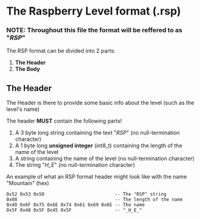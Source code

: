 # The Raspberry Level format (.rsp)

### **NOTE:** Throughout this file the format will be reffered to as "*RSP*"

The RSP format can be divided into 2 parts:

1. **The Header**
2. **The Body**

## The Header
The Header is there to provide some basic info about the level (such as the level's name)

The header **MUST** contain the following parts!

1. A 3 byte long string containing the text "*RSP*" (no null-termination character)
2. A 1 byte long **unsigned integer** (int8_t) containing the length of the name of the level
3. A string containing the name of the level (no null-termination character)
4. The string "*_H_E_*" (no null-termination character)

An example of what an RSP format header might look like with the name "Mountain" (hex)

	0x52 0x53 0x50                          -- The "RSP" string
	0x08                                    -- The length of the name
	0x4D 0x6F 0x75 0x6E 0x74 0x61 0x69 0x6E -- The name
	0x5F 0x48 0x5F 0x45 0x5F                -- "_H_E_"


